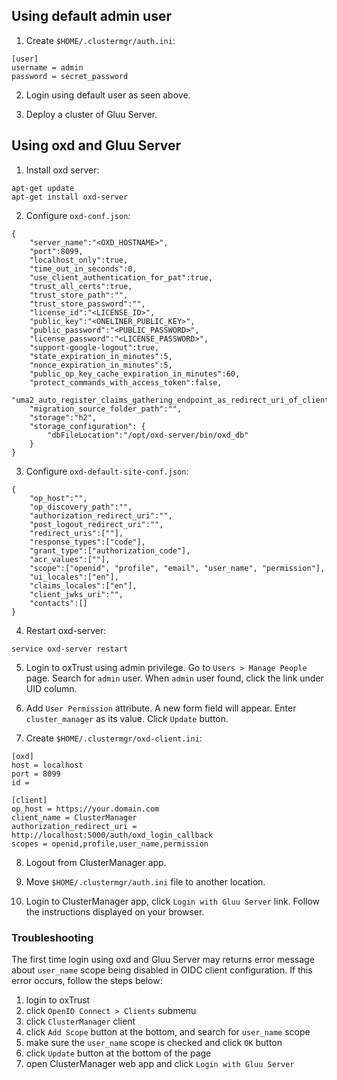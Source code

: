 ## Using default admin user

1) Create `$HOME/.clustermgr/auth.ini`:

```
[user]
username = admin
password = secret_password
```

2) Login using default user as seen above.

3) Deploy a cluster of Gluu Server.

## Using oxd and Gluu Server

1) Install oxd server:

```
apt-get update
apt-get install oxd-server
```

2) Configure `oxd-conf.json`:

```
{
    "server_name":"<OXD_HOSTNAME>",
    "port":8099,
    "localhost_only":true,
    "time_out_in_seconds":0,
    "use_client_authentication_for_pat":true,
    "trust_all_certs":true,
    "trust_store_path":"",
    "trust_store_password":"",
    "license_id":"<LICENSE_ID>",
    "public_key":"<ONELINER_PUBLIC_KEY>",
    "public_password":"<PUBLIC_PASSWORD>",
    "license_password":"<LICENSE_PASSWORD>",
    "support-google-logout":true,
    "state_expiration_in_minutes":5,
    "nonce_expiration_in_minutes":5,
    "public_op_key_cache_expiration_in_minutes":60,
    "protect_commands_with_access_token":false,
    "uma2_auto_register_claims_gathering_endpoint_as_redirect_uri_of_client":true,
    "migration_source_folder_path":"",
    "storage":"h2",
    "storage_configuration": {
        "dbFileLocation":"/opt/oxd-server/bin/oxd_db"
    }
}
```

3) Configure `oxd-default-site-conf.json`:

```
{
    "op_host":"",
    "op_discovery_path":"",
    "authorization_redirect_uri":"",
    "post_logout_redirect_uri":"",
    "redirect_uris":[""],
    "response_types":["code"],
    "grant_type":["authorization_code"],
    "acr_values":[""],
    "scope":["openid", "profile", "email", "user_name", "permission"],
    "ui_locales":["en"],
    "claims_locales":["en"],
    "client_jwks_uri":"",
    "contacts":[]
}
```

4) Restart oxd-server:

```
service oxd-server restart
```

5) Login to oxTrust using admin privilege. Go to `Users > Manage People` page. Search for `admin` user.
When `admin` user found, click the link under UID column.

6) Add `User Permission` attribute. A new form field will appear. Enter `cluster_manager` as its value. Click `Update` button.

7) Create `$HOME/.clustermgr/oxd-client.ini`:

```
[oxd]
host = localhost
port = 8099
id = 

[client]
op_host = https://your.domain.com
client_name = ClusterManager
authorization_redirect_uri = http://localhost:5000/auth/oxd_login_callback
scopes = openid,profile,user_name,permission
```

8) Logout from ClusterManager app.

9) Move `$HOME/.clustermgr/auth.ini` file to another location.

10) Login to ClusterManager app, click `Login with Gluu Server` link. Follow the instructions displayed on your browser.

### Troubleshooting

The first time login using oxd and Gluu Server may returns error message about `user_name` scope being disabled 
in OIDC client configuration. If this error occurs, follow the steps below:

1. login to oxTrust
1. click `OpenID Connect > Clients` submenu
1. click `ClusterManager` client
1. click `Add Scope` button at the bottom, and search for `user_name` scope
1. make sure the `user_name` scope is checked and click `OK` button
1. click `Update` button at the bottom of the page
1. open ClusterManager web app and click `Login with Gluu Server`
